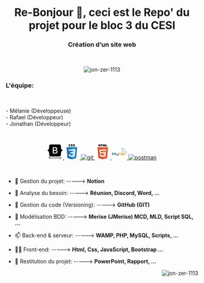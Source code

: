 <h1 align="center">Re-Bonjour 👋, ceci est le Repo' du projet pour le bloc 3 du CESI</h1>
<h3 align="center">Création d’un site web </h3><br>

<p align="center"> <img src="https://komarev.com/ghpvc/?username=jon-zer-1113&label=Profile%20views&color=0e75b6&style=flat" alt="jon-zer-1113" /> </p>

<h3 align="left">L'équipe:</h3><br>
<p>
  - Mélanie (Développeuse)<br>
  - Rafael (Développeur)<br>
  - Jonathan (Développeur)<br>
<p align="left">
</p><br>

<p align="center"> <a href="https://getbootstrap.com" target="_blank" rel="noreferrer"> <img src="https://raw.githubusercontent.com/devicons/devicon/master/icons/bootstrap/bootstrap-plain-wordmark.svg" alt="bootstrap" width="40" height="40"/> </a> <a href="https://www.w3schools.com/css/" target="_blank" rel="noreferrer"> <img src="https://raw.githubusercontent.com/devicons/devicon/master/icons/css3/css3-original-wordmark.svg" alt="css3" width="40" height="40"/> </a> <a href="https://git-scm.com/" target="_blank" rel="noreferrer"> <img src="https://www.vectorlogo.zone/logos/git-scm/git-scm-icon.svg" alt="git" width="40" height="40"/> </a> <a href="https://www.w3.org/html/" target="_blank" rel="noreferrer"> <img src="https://raw.githubusercontent.com/devicons/devicon/master/icons/html5/html5-original-wordmark.svg" alt="html5" width="40" height="40"/> </a> <a href="https://www.mysql.com/" target="_blank" rel="noreferrer"> <img src="https://raw.githubusercontent.com/devicons/devicon/master/icons/mysql/mysql-original-wordmark.svg" alt="mysql" width="40" height="40"/> </a> <a href="https://postman.com" target="_blank" rel="noreferrer"> <img src="https://www.vectorlogo.zone/logos/getpostman/getpostman-icon.svg" alt="postman" width="40" height="40"/> </a> </p><br>

- 🔭 Gestion du projet: ----->     **Notion**

- 🌱 Analyse du besoin: ----->     **Réunion, Discord, Word, ...**

- 🤝 Gestion du code (Versioning): ----->     **GitHub (GIT)**

- 💬 Modélisation BDD: ----->     **Merise (JMerise) MCD, MLD, Script SQL, ...**

- 📫 Back-end & serveur: ----->      **WAMP, PHP, MySQL, Scripts, ...**

- 👨‍💻 Front-end: ----->      **Html, Css, JavaScript, Bootstrap ...**

- 📝 Restitution du projet: ----->     **PowerPoint, Rapport, ...**

<p>&nbsp;<img align="right" src="https://github-readme-stats.vercel.app/api?username=jon-zer-1113&show_icons=true&locale=en" alt="jon-zer-1113" /></p>

<!-- <h3 align="left">Connect with me:</h3>
<p align="left">
</p> -->
